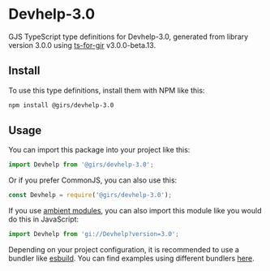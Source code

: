 
# Devhelp-3.0

GJS TypeScript type definitions for Devhelp-3.0, generated from library version 3.0.0 using [ts-for-gir](https://github.com/gjsify/ts-for-gjs) v3.0.0-beta.13.

## Install

To use this type definitions, install them with NPM like this:
```bash
npm install @girs/devhelp-3.0
```

## Usage

You can import this package into your project like this:
```ts
import Devhelp from '@girs/devhelp-3.0';
```

Or if you prefer CommonJS, you can also use this:
```ts
const Devhelp = require('@girs/devhelp-3.0');
```

If you use [ambient modules](https://github.com/gjsify/ts-for-gir/tree/main/packages/cli#ambient-modules), you can also import this module like you would do this in JavaScript:

```ts
import Devhelp from 'gi://Devhelp?version=3.0';
```

Depending on your project configuration, it is recommended to use a bundler like [esbuild](https://esbuild.github.io/). You can find examples using different bundlers [here](https://github.com/gjsify/ts-for-gir/tree/main/examples).